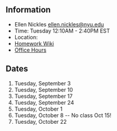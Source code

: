 ## Information

* Ellen Nickles ellen.nickles@nyu.edu
* Time: Tuesday 12:10AM - 2:40PM EST
* Location:
* [Homework Wiki](https://github.com/ITPNYU/ICM-2024-Code/wiki/Homework-Ellen-06)
* [Office Hours](https://calendar.google.com/calendar/selfsched?sstoken=UUJBXzVpUFp3azhlfGRlZmF1bHR8MDk4NDA1OWMzNzEyMThhZjVkMTgzYWI3YmUxMWNmY2M)

## Dates

1. Tuesday, September 3
2. Tuesday, September 10
3. Tuesday, September 17
4. Tuesday, September 24
5. Tuesday, October 1
6. Tuesday, October 8 -- No class Oct 15!
7. Tuesday, October 22
